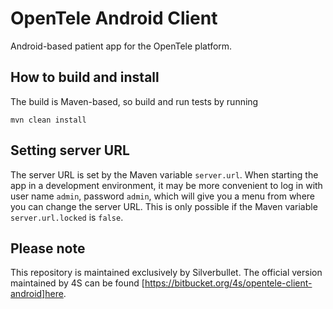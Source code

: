 OpenTele Android Client
=======================
Android-based patient app for the OpenTele platform.

How to build and install
------------------------
The build is Maven-based, so build and run tests by running

    mvn clean install

Setting server URL
------------------
The server URL is set by the Maven variable ``server.url``. When starting the app in a development environment, it may
be more convenient to log in with user name ``admin``, password ``admin``, which will give you a menu from where you
can change the server URL. This is only possible if the Maven variable ``server.url.locked`` is ``false``.

Please note
----------------------
This repository is maintained exclusively by Silverbullet. The official version maintained by 4S can be found [https://bitbucket.org/4s/opentele-client-android]here.
